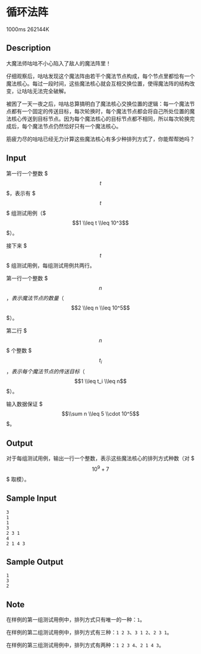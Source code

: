 # 循环法阵

1000ms  262144K

## Description

大魔法师咕咕不小心陷入了敌人的魔法阵里！

仔细观察后，咕咕发现这个魔法阵由若干个魔法节点构成，每个节点里都恰有一个魔法核心。每过一段时间，这些魔法核心就会互相交换位置，使得魔法阵的结构改变，让咕咕无法完全破解。

被困了一天一夜之后，咕咕总算搞明白了魔法核心交换位置的逻辑：每一个魔法节点都有一个固定的传送目标，每次轮换时，每个魔法节点都会将自己所处位置的魔法核心传送到目标节点。因为每个魔法核心的目标节点都不相同，所以每次轮换完成后，每个魔法节点仍然恰好只有一个魔法核心。

筋疲力尽的咕咕已经无力计算这些魔法核心有多少种排列方式了，你能帮帮她吗？

## Input

第一行一个整数 $$$t$$$，表示有 $$$t$$$ 组测试用例（$$$1 \\leq t \\leq 10^3$$$）。

接下来 $$$t$$$ 组测试用例，每组测试用例共两行。

第一行一个整数 $$$n$$$，表示魔法节点的数量（$$$2 \\leq n \\leq 10^5$$$）。

第二行 $$$n$$$ 个整数 $$$t_i$$$，表示每个魔法节点的传送目标（$$$1 \\leq t_i \\leq n$$$）。

输入数据保证 $$$\\sum n \\leq 5 \\cdot 10^5$$$。

## Output

对于每组测试用例，输出一行一个整数，表示这些魔法核心的排列方式种数（对 $$$10^9 + 7$$$ 取模）。

## Sample Input

```
3
1
1
3
2 3 1
4
2 1 4 3
```

## Sample Output

```
1
3
2
```

## Note

在样例的第一组测试用例中，排列方式只有唯一的一种：`1`。

在样例的第二组测试用例中，排列方式有三种：`1 2 3`、`3 1 2`、`2 3 1`。

在样例的第三组测试用例中，排列方式有两种：`1 2 3 4`、`2 1 4 3`。
